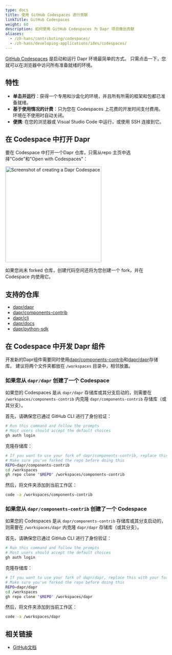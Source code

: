 ```yaml
---
type: docs
title: 使用 GitHub Codespaces 进行贡献
linkTitle: GitHub Codespaces
weight: 60
description: 如何使用 GitHub Codespaces 为 Dapr 项目做出贡献
aliases:
  - /zh-hans/contributing/codespaces/
  - /zh-hans/developing-applications/ides/codespaces/
---
```


[GitHub Codespaces](https://github.com/features/codespaces) 是启动和运行 Dapr 环境最简单的方式。 只需点击一下，您就可以在浏览器中访问所有准备就绪的环境。

## 特性

- **单击并运行**：获得一个专用和沙盒化的环境，并且所有所需的框架和包都已准备就绪。
- **基于使用情况的计费**：只为您在 Codespaces 上花费的开发时间支付费用。 环境在不使用时自动关闭。
- **便携**: 在您的浏览器或 Visual Studio Code 中运行，或使用 SSH 连接到它。

## 在 Codespace 中打开 Dapr

要在 Codespace 中打开一个Dapr 仓库，只需从repo 主页中选择"Code"和"Open with Codespaces"：

<img src="/images/codespaces-create.png" alt="Screenshot of creating a Dapr Codespace" width="300">

如果您尚未 forked 仓库，创建代码空间还将为您创建一个 fork，并在 Codespace 内使用它。

## 支持的仓库

- [dapr/dapr](https://github.com/dapr/dapr)
- [dapr/components-contrib](https://github.com/dapr/components-contrib)
- [dapr/cli](https://github.com/dapr/cli)
- [dapr/docs](https://github.com/dapr/docs)
- [dapr/python-sdk](https://github.com/dapr/python-sdk)

## 在 Codespace 中开发 Dapr 组件

开发新的Dapr组件需要同时使用[dapr/components-contrib](https://github.com/dapr/components-contrib)和[dapr/dapr](https://github.com/dapr/dapr)存储库。 建议将两个文件夹都放在 `/workspaces` 目录中，相邻放置。

### 如果您从 `dapr/dapr` 创建了一个 Codespace

如果您的 Codespaces 是从 `dapr/dapr` 存储库或其分支启动的，则需要在 `/workspaces/components-contrib` 内克隆 `dapr/components-contrib` 存储库（或其分支）。

首先，请确保您已通过 GitHub CLI 进行了身份验证：

```sh
# Run this command and follow the prompts
# Most users should accept the default choices
gh auth login
```

克隆存储库：

```sh
# If you want to use your fork of dapr/components-contrib, replace this with your fork (e.g. "yourusername/components-contrib")
# Make sure you've forked the repo before doing this
REPO=dapr/components-contrib
cd /workspaces
gh repo clone "$REPO" /workspaces/components-contrib
```

然后，将文件夹添加到当前工作区：

```sh
code -a /workspaces/components-contrib
```

### 如果您从 `dapr/components-contrib` 创建了一个 Codespace

如果您的 Codespaces 是从 `dapr/components-contrib` 存储库或其分支启动的，则需要在 `/workspaces/dapr` 内克隆 `dapr/dapr` 存储库（或其分支）。

首先，请确保您已通过 GitHub CLI 进行了身份验证：

```sh
# Run this command and follow the prompts
# Most users should accept the default choices
gh auth login
```

克隆存储库：

```sh
# If you want to use your fork of dapr/dapr, replace this with your fork (e.g. "yourusername/dapr")
# Make sure you've forked the repo before doing this
REPO=dapr/dapr
cd /workspaces
gh repo clone "$REPO" /workspaces/dapr
```

然后，将文件夹添加到当前工作区：

```sh
code -a /workspaces/dapr
```

## 相关链接

<!-- IGNORE_LINKS -->

- [GitHub文档](https://docs.github.com/codespaces/overview)

<!-- END_IGNORE -->
